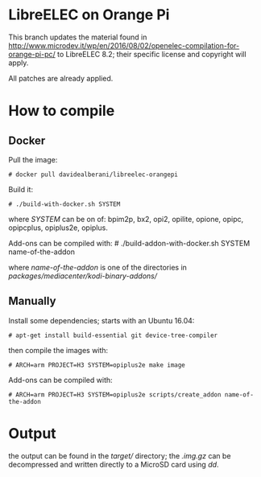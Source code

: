# LibreELEC on Orange Pi

This branch updates the material found in http://www.microdev.it/wp/en/2016/08/02/openelec-compilation-for-orange-pi-pc/ to LibreELEC 8.2; their specific license and copyright will apply.

All patches are already applied.


# How to compile

## Docker

Pull the image:

    # docker pull davidealberani/libreelec-orangepi

Build it:

    # ./build-with-docker.sh SYSTEM

where *SYSTEM* can be on of: bpim2p, bx2, opi2, opilite, opione, opipc, opipcplus, opiplus2e, opiplus.

Add-ons can be compiled with:
    # ./build-addon-with-docker.sh SYSTEM name-of-the-addon

where *name-of-the-addon* is one of the directories in *packages/mediacenter/kodi-binary-addons/*


## Manually

Install some dependencies; starts with an Ubuntu 16.04:
    
    # apt-get install build-essential git device-tree-compiler

then compile the images with:

    # ARCH=arm PROJECT=H3 SYSTEM=opiplus2e make image

Add-ons can be compiled with:

    # ARCH=arm PROJECT=H3 SYSTEM=opiplus2e scripts/create_addon name-of-the-addon

# Output

the output can be found in the *target/* directory; the *.img.gz* can be decompressed and written directly to a MicroSD card using *dd*.

